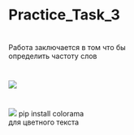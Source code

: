 # Practice_Task_3
<h1></h1>
Работа заключается в том что бы<br>
определить частоту слов<br>
<h1></h1>
<img src = "https://github.com/Vova2808/Practice_Task_3/assets/96084748/eeb629ed-ba47-4f95-9932-5101e578adac">
<h1></h1>
<img src = "https://github.com/Vova2808/Practice_Task_3/assets/96084748/30a4cf49-c972-4877-85d6-67e03474ffe4">
pip install colorama<br>
для цветного текста<br>


